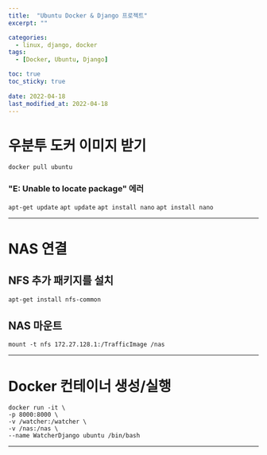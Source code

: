 ```yaml
---
title:  "Ubuntu Docker & Django 프로젝트"
excerpt: ""

categories:
  - linux, django, docker
tags:
  - [Docker, Ubuntu, Django]

toc: true
toc_sticky: true
 
date: 2022-04-18
last_modified_at: 2022-04-18
---
```


# 우분투 도커 이미지 받기
`docker pull ubuntu`

### "E: Unable to locate package" 에러 
`apt-get update`
`apt update`
`apt install nano`
`apt install nano`

---
# NAS 연결
## NFS 추가 패키지를 설치
`apt-get install nfs-common`

## NAS 마운트
`mount -t nfs 172.27.128.1:/TrafficImage /nas`

---
# Docker 컨테이너 생성/실행
```
docker run -it \
-p 8000:8000 \
-v /watcher:/watcher \
-v /nas:/nas \
--name WatcherDjango ubuntu /bin/bash
```
---
